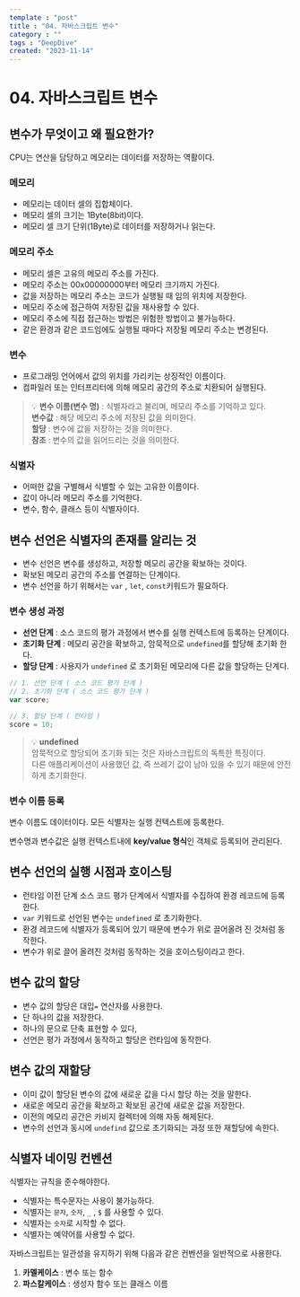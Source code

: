 ```yaml
---
template : "post"
title : "04. 자바스크립트 변수"
category : ""
tags : "DeepDive"
created: "2023-11-14"
---
```


# 04. 자바스크립트 변수


## 변수가 무엇이고 왜 필요한가?


CPU는 연산을 담당하고 메모리는 데이터를 저장하는 역활이다.


### 메모리

- 메모리는 데이터 셀의 집합체이다.
- 메모리 셀의 크기는 1Byte(8bit)이다.
- 메모리 셀 크기 단위(1Byte)로 데이터를 저장하거나 읽는다.

### 메모리 주소

- 메모리 셀은 고유의 메모리 주소를 가진다.
- 메모리 주소는 00x00000000부터 메모리 크기까지 가진다.
- 값을 저장하는 메모리 주소는 코드가 실행될 때 임의 위치에 저장한다.
- 메모리 주소에 접근하여 저장된 값을 재사용할 수 있다.
- 메모리 주소에 직접 접근하는 방법은 위험한 방법이고 불가능하다.
- 같은 환경과 같은 코드임에도 실행될 때마다 저장될 메모리 주소는 변경된다.

### 변수

- 프로그래밍 언어에서 값의 위치를 가리키는 상징적인 이름이다.
- 컴파일러 또는 인터프리터에 의해 메모리 공간의 주소로 치환되어 실행된다.

> 💡 **변수 이름(변수 명)** : 식별자라고 불리며, 메모리 주소를 기억하고 있다.  
> **변수값** : 해당 메모리 주소에 저장된 값을 의미한다.  
> **할당** : 변수에 값을 저장하는 것을 의미한다.  
> **참조** : 변수의 값을 읽어드리는 것을 의미한다.


### 식별자

- 어떠한 값을 구별해서 식별할 수 있는 고유한 이름이다.
- 값이 아니라 메모리 주소를 기억한다.
- 변수, 함수, 클래스 등이 식별자이다.

## 변수 선언은 식별자의 존재를 알리는 것

- 변수 선언은 변수를 생성하고, 저장할 메모리 공간을 확보하는 것이다.
- 확보된 메모리 공간의 주소를 연결하는 단계이다.
- 변수 선언을 하기 위해서는 `var` , `let`, `const`키워드가 필요하다.

### 변수 생성 과정

- **선언 단계** :  소스 코드의 평가 과정에서 변수를 실행 컨텍스트에 등록하는 단계이다.
- **초기화 단계** : 메모리 공간을 확보하고, 암묵적으로 `undefined`를 할당해 초기화 한다.
- **할당 단계** : 사용자가 `undefined` 로 초기화된 메모리에 다른 값을 할당하는 단계다.

```javascript
// 1. 선언 단계 ( 소스 코드 평가 단계 )
// 2. 초기화 단계 ( 소스 코드 평가 단계 )
var score; 

// 3. 할당 단계 ( 런타임 )
score = 10;
```


> 💡 **undefined**  
> 암묵적으로 할당되어 초기화 되는 것은 자바스크립트의 독특한 특징이다.  
> 다른 애플리케이션이 사용했던 값, 즉 쓰레기 값이 남아 있을 수 있기 때문에 안전하게 초기화한다.


### 변수 이름 등록


변수 이름도 데이터이다. 모든 식별자는 실행 컨텍스트에 등록한다.


변수명과 변수값은 실행 컨텍스트내에 **key/value 형식**인 객체로 등록되어 관리된다.


## 변수 선언의 실행 시점과 호이스팅

- 런타임 이전 단계 소스 코드 평가 단계에서 식별자를 수집하여 환경 레코드에  등록한다.
- `var` 키워드로 선언된 변수는 `undefined` 로 초기화한다.
- 환경 레코드에 식별자가 등록되어 있기 때문에 변수가 위로 끌어올려 진 것처럼 동작한다.
- 변수가 위로 끌어 올려진 것처럼 동작하는 것을 호이스팅이라고 한다.

## 변수 값의 할당

- 변수 값의 할당은 대입`=` 연산자를 사용한다.
- 단 하나의 값을 저장한다.
- 하나의 문으로 단축 표현할 수 있다,
- 선언은 평가 과정에서 동작하고 할당은 런타임에 동작한다.

## 변수 값의 재할당

- 이미 값이 할당된 변수의 값에 새로운 값을 다시 할당 하는 것을 말한다.
- 새로운 메모리 공간을 확보하고 확보된 공간에 새로운 값을 저장한다.
- 이전의 메모리 공간은 카비지 컬렉터에 의해 자동 해제된다.
- 변수의 선언과 동시에 `undefind`  값으로 초기화되는 과정 또한 재할당에 속한다.

## 식별자 네이밍 컨벤션


식별자는 규칙을 준수해야한다.

- 식별자는 특수문자는 사용이 불가능하다.
- 식별자는 `문자`, `숫자`, `_` , `$` 를 사용할 수 있다.
- 식별자는 `숫자`로 시작할 수 없다.
- 식별자는 예약어를 사용할 수 없다.

자바스크립트는 일관성을 유지하기 위해 다음과 같은 컨벤션을 일반적으로 사용한다.

1. **카멜케이스** : 변수 또는 함수
2. **파스칼케이스** : 생성자 함수 또는 클래스 이름

